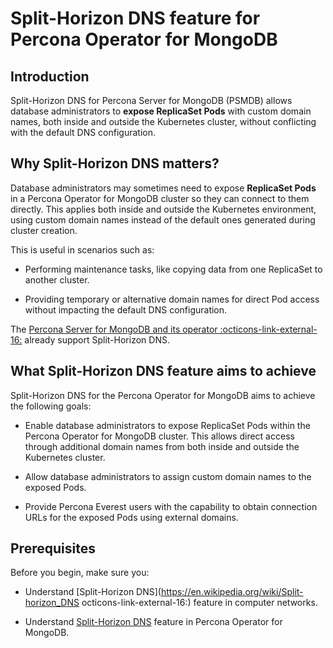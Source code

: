 # Split-Horizon DNS feature for Percona Operator for MongoDB

## Introduction

Split-Horizon DNS for Percona Server for MongoDB (PSMDB) allows database administrators to **expose ReplicaSet Pods** with custom domain names, both inside and outside the Kubernetes cluster, without conflicting with the default DNS configuration.


## Why Split-Horizon DNS matters?

Database administrators may sometimes need to expose **ReplicaSet Pods** in a Percona Operator for MongoDB cluster so they can connect to them directly. This applies both inside and outside the Kubernetes environment, using custom domain names instead of the default ones generated during cluster creation.

This is useful in scenarios such as:

- Performing maintenance tasks, like copying data from one ReplicaSet to another cluster.

- Providing temporary or alternative domain names for direct Pod access without impacting the default DNS configuration.

The [Percona Server for MongoDB and its operator :octicons-link-external-16:](https://docs.percona.com/percona-operator-for-mongodb/expose.html#exposing-replica-set-with-split-horizon-dns) already support Split-Horizon DNS.

## What Split-Horizon DNS feature aims to achieve

Split-Horizon DNS for the Percona Operator for MongoDB aims to achieve the following goals:

- Enable database administrators to expose ReplicaSet Pods within the Percona Operator for MongoDB cluster. This allows direct access through additional domain names from both inside and outside the Kubernetes cluster.

- Allow database administrators to assign custom domain names to the exposed Pods.

- Provide Percona Everest users with the capability to obtain connection URLs for the exposed Pods using external domains.

## Prerequisites

Before you begin, make sure you:

- Understand [Split-Horizon DNS](https://en.wikipedia.org/wiki/Split-horizon_DNS octicons-link-external-16:) feature in computer networks.

- Understand [Split-Horizon DNS](https://docs.percona.com/percona-operator-for-mongodb/expose.html#exposing-replica-set-with-split-horizon-dns) feature in Percona Operator for MongoDB.